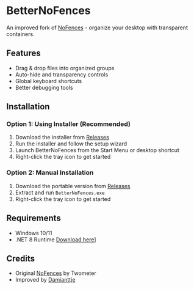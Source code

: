 # BetterNoFences

An improved fork of [NoFences](https://github.com/Twometer/NoFences) - organize your desktop with transparent containers.

## Features

- Drag & drop files into organized groups
- Auto-hide and transparency controls
- Global keyboard shortcuts
- Better debugging tools

## Installation

### Option 1: Using Installer (Recommended)

1. Download the installer from [Releases](https://github.com/Damianttje/BetterNoFences/releases)
2. Run the installer and follow the setup wizard
3. Launch BetterNoFences from the Start Menu or desktop shortcut
4. Right-click the tray icon to get started

### Option 2: Manual Installation

1. Download the portable version from [Releases](https://github.com/Damianttje/BetterNoFences/releases)
2. Extract and run `BetterNoFences.exe`
3. Right-click the tray icon to get started

## Requirements

- Windows 10/11
- .NET 8 Runtime [Download here](https://dotnet.microsoft.com/en-us/download/dotnet/thank-you/runtime-desktop-8.0.0-windows-x64-installer)]

## Credits

- Original [NoFences](https://github.com/Twometer/NoFences) by Twometer
- Improved by [Damianttje](https://github.com/Damianttje)
